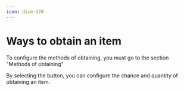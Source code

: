 ```yaml
---
icon: dice-d20
---
```


# Ways to obtain an item

To configure the methods of obtaining, you must go to the section "Methods of obtaining"

By selecting the button, you can configure the chance and quantity of obtaining an item.

